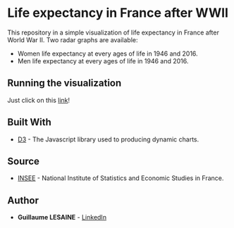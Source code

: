 # Life expectancy in France after WWII

This repository in a simple visualization of life expectancy in France after World War II. Two radar graphs are available:
* Women life expectancy at every ages of life in 1946 and 2016. 
* Men life expectancy at every ages of life in 1946 and 2016.

## Running the visualization

Just click on this [link](https://glesaine.github.io/project-lifeexpectancy-france/)!

## Built With

* [D3](https://d3js.org/) - The Javascript library used to producing dynamic charts.

## Source

* [INSEE](https://www.insee.fr/fr/statistiques/1906668?sommaire=1906743) - National Institute of Statistics and Economic Studies in France.

## Author

* **Guillaume LESAINE** - [LinkedIn](https://www.linkedin.com/in/guillaume-lesaine/)
